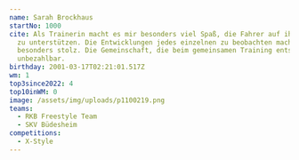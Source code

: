 ```yaml
---
name: Sarah Brockhaus
startNo: 1000
cite: Als Trainerin macht es mir besonders viel Spaß, die Fahrer auf ihrem Weg
  zu unterstützen. Die Entwicklungen jedes einzelnen zu beobachten macht mich
  besonders stolz. Die Gemeinschaft, die beim gemeinsamen Training entsteht, ist
  unbezahlbar.
birthday: 2001-03-17T02:21:01.517Z
wm: 1
top3since2022: 4
top10inWM: 0
image: /assets/img/uploads/p1100219.png
teams:
  - RKB Freestyle Team
  - SKV Büdesheim
competitions:
  - X-Style
---
```

